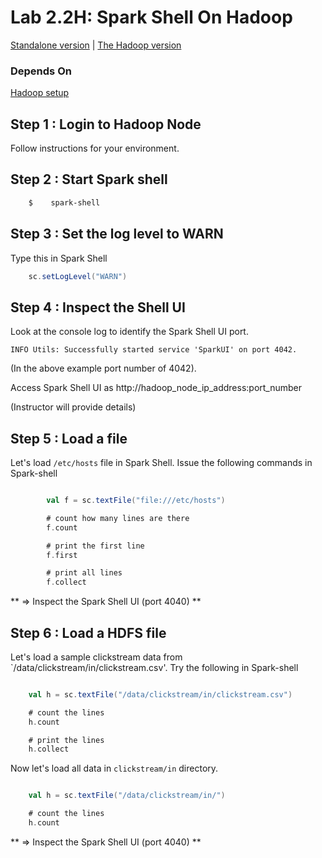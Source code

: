<link rel='stylesheet' href='../assets/css/main.css'/>

# Lab 2.2H: Spark Shell On Hadoop

[Standalone version](2.2-shell.md) |   [The Hadoop version](2.2H-spark-shell-hadoop.md)


### Depends On
[Hadoop setup](../setup-hadoop.md)

## Step 1 : Login to Hadoop Node
Follow instructions for your environment.

## Step 2 : Start Spark shell

```bash
    $    spark-shell
```

## Step 3 : Set the log level to WARN
Type this in Spark Shell
```scala
    sc.setLogLevel("WARN")
```

## Step 4 : Inspect the Shell UI
Look at the console log to identify the Spark Shell UI port.

```console
INFO Utils: Successfully started service 'SparkUI' on port 4042.
```

(In the above example port number of 4042).   

Access Spark Shell UI as http://hadoop_node_ip_address:port_number  

(Instructor will provide details)

## Step 5 : Load a file 
Let's load  `/etc/hosts` file in Spark Shell.
Issue the following commands in Spark-shell

```scala

        val f = sc.textFile("file:///etc/hosts")

        # count how many lines are there
        f.count

        # print the first line
        f.first

        # print all lines
        f.collect
```

** => Inspect the Spark Shell UI (port 4040) ** 

## Step 6 : Load a HDFS file
Let's load  a sample clickstream data from `/data/clickstream/in/clickstream.csv'.
Try the following in Spark-shell

```scala

    val h = sc.textFile("/data/clickstream/in/clickstream.csv")

    # count the lines
    h.count

    # print the lines
    h.collect

```

Now let's load all data in `clickstream/in` directory.

```scala

    val h = sc.textFile("/data/clickstream/in/")

    # count the lines
    h.count
```

** => Inspect the Spark Shell UI (port 4040) ** 
